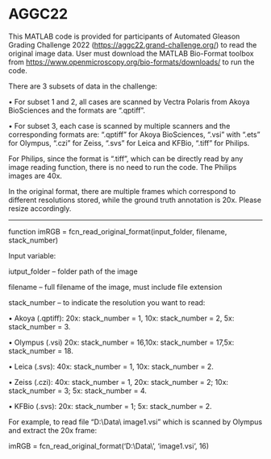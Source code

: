 # AGGC22

This MATLAB code is provided for participants of Automated Gleason Grading Challenge 2022 (https://aggc22.grand-challenge.org/) to read the original image data. User must download the MATLAB Bio-Format toolbox from https://www.openmicroscopy.org/bio-formats/downloads/ to run the code.

There are 3 subsets of data in the challenge:

•	For subset 1 and 2, all cases are scanned by Vectra Polaris from Akoya BioSciences and the formats are “.qptiff”.

•	For subset 3, each case is scanned by multiple scanners and the corresponding formats are: “.qptiff” for Akoya BioSciences, “.vsi” with “.ets” for Olympus, “.czi” for Zeiss, “.svs” for Leica and KFBio, “.tiff” for Philips. 

For Philips, since the format is “.tiff”, which can be directly read by any image reading function, there is no need to run the code. The Philips images are 40x.

In the original format, there are multiple frames which correspond to different resolutions stored, while the ground truth annotation is 20x. Please resize accordingly.


--------------------------------------------------------------------------------------------------------------

function imRGB = fcn_read_original_format(input_folder, filename, stack_number)

Input variable: 

iutput_folder – folder path of the image 

filename – full filename of the image, must include file extension

stack_number – to indicate the resolution you want to read: 

•	Akoya (.qptiff):  20x: stack_number = 1, 10x: stack_number = 2, 5x: stack_number = 3.

•	Olympus (.vsi) 20x: stack_number = 16,10x: stack_number = 17,5x: stack_number = 18. 

•	Leica (.svs):  40x: stack_number = 1, 10x: stack_number = 2.

•	Zeiss (.czi):  40x: stack_number = 1, 20x: stack_number = 2; 10x: stack_number = 3; 5x: stack_number = 4. 

•	KFBio (.svs):  20x: stack_number = 1; 5x: stack_number = 2.


For example, to read file “D:\Data\ image1.vsi” which is scanned by Olympus and extract the 20x frame: 

imRGB = fcn_read_original_format(‘D:\Data\’, ‘image1.vsi’, 16)

